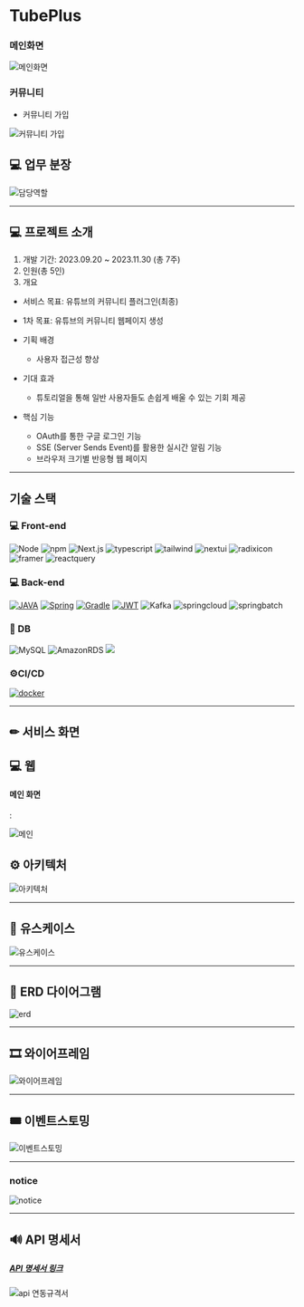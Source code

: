 # TubePlus

### 메인화면 

![메인화면](asset/메인화면.gif)



### 커뮤니티

- 커뮤니티 가입

![커뮤니티 가입](https://github.com/TubePlus/.github/assets/140700973/0fc9c58d-29b8-42e8-aecd-f91c8094eae0)





## 💻 업무 분장

![담당역할](asset/담당역할.png)

---

## 💻 프로젝트 소개

1. 개발 기간: 2023.09.20 ~ 2023.11.30 (총 7주)
2. 인원(총 5인)
3. 개요

- 서비스 목표: 유튜브의 커뮤니티 플러그인(최종)
- 1차 목표: 유튜브의 커뮤니티 웹페이지 생성
- 기획 배경
  - 사용자 접근성 향상

- 기대 효과
  - 튜토리얼을 통해 일반 사용자들도 손쉽게 배울 수 있는 기회 제공


- 핵심 기능
  - OAuth를 통한 구글 로그인 기능
  - SSE (Server Sends Event)를 활용한 실시간 알림 기능
  - 브라우저 크기별 반응형 웹 페이지

---

## 기술 스택

### 💻 Front-end

![Node](https://img.shields.io/badge/Node.js-20.6.1-339933?style=for-the-badge&logo=Node.js&logoColor=fff)
![npm](https://img.shields.io/badge/npm-10.1.0-CB3837?style=for-the-badge&logo=npm&logoColor=fff)
![Next.js](https://img.shields.io/badge/Next.js-13.5.4-000000?style=for-the-badge&logo=Next.js&logoColor=fff)
![typescript](https://img.shields.io/badge/typescript-5.2.2-3178C6?style=for-the-badge&logo=typescript&logoColor=fff)
![tailwind](https://img.shields.io/badge/tailwindcss-3.3.3-06B6D4?style=for-the-badge&logo=tailwindcss&logoColor=fff)
![nextui](https://img.shields.io/badge/nextui-2.1.13-000000?style=for-the-badge&logo=nextui&logoColor=fff)
![radixicon](https://img.shields.io/badge/radixicon-2.1.13-161618?style=for-the-badge&logo=radixui&logoColor=fff)
![framer](https://img.shields.io/badge/framer-10.16.4-0055FF?style=for-the-badge&logo=framer&logoColor=fff)
![reactquery](https://img.shields.io/badge/reactquery-4.36.1-FF4154.svg?&style=for-the-badge&logo=ReactQuery&logoColor=white)



### 💻 Back-end

[![JAVA](https://camo.githubusercontent.com/3a1c7dafcdfce483e68f5fb95d057e9421c8109fd105e603542b1ff00fd7ae91/68747470733a2f2f696d672e736869656c64732e696f2f62616467652f4a4156412d4646303030303f7374796c653d666f722d7468652d6261646765266c6f676f436f6c6f723d7768697465)](https://camo.githubusercontent.com/3a1c7dafcdfce483e68f5fb95d057e9421c8109fd105e603542b1ff00fd7ae91/68747470733a2f2f696d672e736869656c64732e696f2f62616467652f4a4156412d4646303030303f7374796c653d666f722d7468652d6261646765266c6f676f436f6c6f723d7768697465) [![Spring](https://camo.githubusercontent.com/57da5a02a135c27818a618285a57f7e54df63419d1f7ad598905a0bd27e780c7/68747470733a2f2f696d672e736869656c64732e696f2f62616467652f537072696e67626f6f742d3644423333463f7374796c653d666f722d7468652d6261646765266c6f676f3d737072696e67626f6f74266c6f676f436f6c6f723d7768697465)](https://camo.githubusercontent.com/57da5a02a135c27818a618285a57f7e54df63419d1f7ad598905a0bd27e780c7/68747470733a2f2f696d672e736869656c64732e696f2f62616467652f537072696e67626f6f742d3644423333463f7374796c653d666f722d7468652d6261646765266c6f676f3d737072696e67626f6f74266c6f676f436f6c6f723d7768697465) [![Gradle](https://camo.githubusercontent.com/e850f9c862ce515586c3859cab52395f8d096f0de68825fdaaf6b9bea572311e/68747470733a2f2f696d672e736869656c64732e696f2f62616467652f477261646c652d3032333033413f7374796c653d666f722d7468652d6261646765266c6f676f3d677261646c65266c6f676f436f6c6f723d7768697465)](https://camo.githubusercontent.com/e850f9c862ce515586c3859cab52395f8d096f0de68825fdaaf6b9bea572311e/68747470733a2f2f696d672e736869656c64732e696f2f62616467652f477261646c652d3032333033413f7374796c653d666f722d7468652d6261646765266c6f676f3d677261646c65266c6f676f436f6c6f723d7768697465) [![JWT](https://camo.githubusercontent.com/5af78a02d0f7a4b8a759f9580ce718287a0626f80a55c38ad0bac83e0b31f94d/68747470733a2f2f696d672e736869656c64732e696f2f62616467652f4a57542d3030303030303f7374796c653d666f722d7468652d6261646765266c6f676f3d6a736f6e776562746f6b656e73266c6f676f436f6c6f723d7768697465)](https://camo.githubusercontent.com/5af78a02d0f7a4b8a759f9580ce718287a0626f80a55c38ad0bac83e0b31f94d/68747470733a2f2f696d672e736869656c64732e696f2f62616467652f4a57542d3030303030303f7374796c653d666f722d7468652d6261646765266c6f676f3d6a736f6e776562746f6b656e73266c6f676f436f6c6f723d7768697465) ![Kafka](https://camo.githubusercontent.com/1b371597d577a5f430f0dbc8a356d8951f0b7a6d7dded5eb99e2b4cf1593397f/68747470733a2f2f696d672e736869656c64732e696f2f62616467652f6b61666b612d3233314632303f7374796c653d666f722d7468652d6261646765266c6f676f3d6170616368656b61666b61266c6f676f436f6c6f723d7768697465)
![springcloud](https://img.shields.io/badge/springcloud-6DB33F.svg?style=for-the-badge&logo=spring&logoColor=white) 
![springbatch](https://img.shields.io/badge/springbatch-6DB33F?style=for-the-badge&logo=spring&logoColor=white)

### 💾 DB

![MySQL](https://img.shields.io/badge/MySQL-003545?style=for-the-badge&logo=mysql&logoColor=white)
![AmazonRDS](https://img.shields.io/badge/AmazonRDS-527FFF?style=for-the-badge&logo=AmazonRDS&logoColor=white) <img src="https://img.shields.io/badge/redis-DC382D?style=for-the-badge&logo=redis&logoColor=white"/>



### ⚙CI/CD

[![docker](https://camo.githubusercontent.com/b184cf7adbab9f5464e80c0f5dd32c85393f6248499a57d743e619f4214391c4/68747470733a2f2f696d672e736869656c64732e696f2f62616467652f646f636b65722d3234393645443f7374796c653d666f722d7468652d6261646765266c6f676f3d646f636b6572266c6f676f436f6c6f723d7768697465)](https://camo.githubusercontent.com/b184cf7adbab9f5464e80c0f5dd32c85393f6248499a57d743e619f4214391c4/68747470733a2f2f696d672e736869656c64732e696f2f62616467652f646f636b65722d3234393645443f7374796c653d666f722d7468652d6261646765266c6f676f3d646f636b6572266c6f676f436f6c6f723d7768697465)



---

## ✏ 서비스 화면

## 💻 웹

#### 메인 화면

: 

![메인](assets/main.gif)



## ⚙ 아키텍처

![아키텍처](asset/아키텍쳐.png)

---

## 🧶 유스케이스

![유스케이스](asset/유스케이스.png)

---

## 💾 ERD 다이어그램

![erd](asset/erd.png)

---

## 🎞 와이어프레임

![와이어프레임](asset/와이어프레임.png)

---

## 🎟 이벤트스토밍

![이벤트스토밍](asset/이벤트스토밍.png)

---

### notice

![notice](assets/notice.png)

---

## 🔊 API 명세서

##### [API 명세서 링크]()

![api 연동규격서](assets/api.gif)
